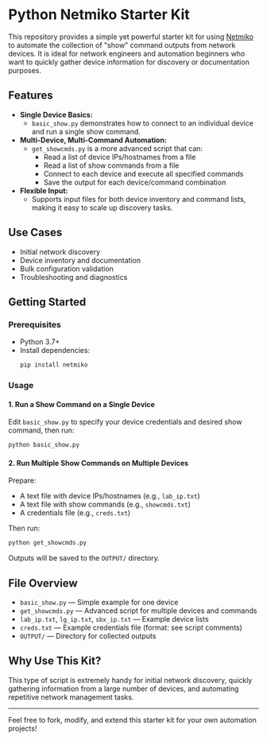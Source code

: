 # Python Netmiko Starter Kit

This repository provides a simple yet powerful starter kit for using [Netmiko](https://github.com/ktbyers/netmiko) to automate the collection of "show" command outputs from network devices. It is ideal for network engineers and automation beginners who want to quickly gather device information for discovery or documentation purposes.

## Features

- **Single Device Basics:**
  - `basic_show.py` demonstrates how to connect to an individual device and run a single show command.
- **Multi-Device, Multi-Command Automation:**
  - `get_showcmds.py` is a more advanced script that can:
    - Read a list of device IPs/hostnames from a file
    - Read a list of show commands from a file
    - Connect to each device and execute all specified commands
    - Save the output for each device/command combination
- **Flexible Input:**
  - Supports input files for both device inventory and command lists, making it easy to scale up discovery tasks.

## Use Cases
- Initial network discovery
- Device inventory and documentation
- Bulk configuration validation
- Troubleshooting and diagnostics

## Getting Started

### Prerequisites
- Python 3.7+
- Install dependencies:
  ```bash
  pip install netmiko
  ```

### Usage

#### 1. Run a Show Command on a Single Device
Edit `basic_show.py` to specify your device credentials and desired show command, then run:
```bash
python basic_show.py
```

#### 2. Run Multiple Show Commands on Multiple Devices
Prepare:
- A text file with device IPs/hostnames (e.g., `lab_ip.txt`)
- A text file with show commands (e.g., `showcmds.txt`)
- A credentials file (e.g., `creds.txt`)

Then run:
```bash
python get_showcmds.py
```
Outputs will be saved to the `OUTPUT/` directory.

## File Overview
- `basic_show.py` — Simple example for one device
- `get_showcmds.py` — Advanced script for multiple devices and commands
- `lab_ip.txt`, `lg_ip.txt`, `sbx_ip.txt` — Example device lists
- `creds.txt` — Example credentials file (format: see script comments)
- `OUTPUT/` — Directory for collected outputs

## Why Use This Kit?
This type of script is extremely handy for initial network discovery, quickly gathering information from a large number of devices, and automating repetitive network management tasks.

---

Feel free to fork, modify, and extend this starter kit for your own automation projects!
